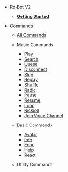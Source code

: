 <!-- docs/_sidebar.md -->


* Ro-Bot V2
    * [**Getting Started**](/commands/index)

* Commands
    * [All Commands](/commands/allcommands/index)

    * Music Commands
        * [Play](/commands/musiccommands/play)
        * [Search](/commands/musiccommands/search)
        * [Queue](/commands/musiccommands/queue)
        * [Disconnect](/commands/musiccommands/dc)
        * [Skip](/commands/musiccommands/skip)
        * [Replay](/commands/musiccommands/replay)
        * [Shuffle](/commands/musiccommands/shuffle)
        * [Radio](/commands/musiccommands/radio)
        * [Pause](/commands/musiccommands/pause)
        * [Resume](/commands/musiccommands/resume)
        * [Loop](/commands/musiccommands/loop)
        * [Rickroll](/commands/musiccommands/rickroll)
        * [Join Voice Channel](/commands/musiccommands/joinvc)

    * Basic Commands
        * [Avatar](/commands/basiccommands/avatar)
        * [Info](/commands/basiccommands/info)
        * [Echo](/commands/basiccommands/echo)
        * [Help](/commands/basiccommands/help)
        * [React](/commands/basiccommands/react)

    * Utility Commands

